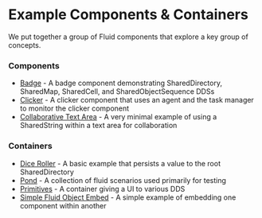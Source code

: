 # Example Components & Containers

We put together a group of Fluid components that explore a key group of concepts.

### Components
* [Badge](./badge) - A badge component demonstrating SharedDirectory, SharedMap, SharedCell, and SharedObjectSequence DDSs
* [Clicker](./clicker) - A clicker component that uses an agent and the task manager to monitor the clicker component
* [Collaborative Text Area](./collaborative-textarea) - A very minimal example of using a SharedString within a text area for collaboration

### Containers
* [Dice Roller](./dice-roller) - A basic example that persists a value to the root SharedDirectory
* [Pond](./pond) - A collection of fluid scenarios used primarily for testing
* [Primitives](./primitives) - A container giving a UI to various DDS
* [Simple Fluid Object Embed](./simple-fluidobject-embed) - A simple example of embedding one component within another
